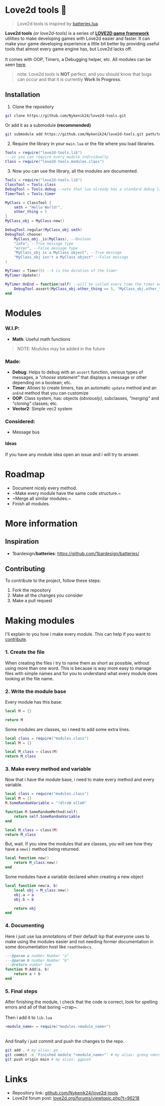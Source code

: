 # Love2d tools 💪
> Love2d tools is inspired by [batteries.lua](https://github.com/1bardesign/batteries/).

**Love2d tools** *(or love2d-tools)* is a series of **[LOVE2D game framework](https://love2d.org)** utilities to make developing games with Love2d easier and faster. It can make your game developing
experience a little bit better by providing useful tools that almost every game engine has, but Love2d lacks off.\
\
It comes with OOP, Timers, a Debugging helper, etc. All modules can be seen [here](README#Modules).
> note: Love2d tools is **NOT** perfect, and you should know that bugs can occur and that it is currently **Work In Progress**.

## Installation
1. Clone the repository
```bash
git clone https://github.com/Nykenik24/love2d-tools.git
```
Or add it as a submodule **(recommended)**
```bash
git submodule add https://github.com/Nykenik24/love2d-tools.git path/to/library
```

2. Require the library in your `main.lua` or the file where you load libraries.
```lua
Tools = require("love2d-tools.lib")
-- or you can require every module individually
Class = require("love2d-tools.modules.class")
```

3. Now you can use the library, all the modules are documented.
```lua
Tools = require("love2d-tools.lib")
ClassTool = Tools.class
DebugTool = Tools.debug --note that lua already has a standard debug library, so don't name the module "debug".
TimerTool = Tools.timer

MyClass = ClassTool {
    smth = "Hello World!",
    other_thing = 5
}
MyClass_obj = MyClass:new()

DebugTool.regular(MyClass_obj.smth)
DebugTool.choose(
    MyClass_obj._is(MyClass), --Boolean
    "info", --True message type
    "error", --False message type
    "MyClass_obj is a MyClass object", --True message
    "MyClass_obj isn't a MyClass object" --False message
)

MyTimer = Timer(5) --5 is the duration of the timer
MyTimer:Update()

MyTimer.OnEnd = function(self) --will be called every time the timer ends
    DebugTool.assert(MyClass_obj.other_thing == 5, "MyClass_obj.other_thing isn't five")
end
```

# Modules
### W.I.P:
- **Math**: Useful math functions
> NOTE: Modules may be added in the future
### Made:
- **Debug**: Helps to debug with an `assert` function, various types of messages, a *"choose statement"* that displays a message or other depending on a boolean; etc.
- **Timer**: Allows to create timers, has an automatic `update` method and an `onEnd` method that you can customize
- **OOP**: Class system, has: objects *(obviously)*, subclasses, *"merging"* and *"cloning"* classes; etc.
- **Vector2**: Simple vec2 system
### Considered:
- Message bus

#### Ideas
If you have any module idea open an issue and i will try to answer.

# Roadmap
- Document nicely every method.
- ~Make every module have the same code structure.~
- ~Merge all similar modules.~ 
- Finish all modules.

# More information
## Inspiration
- 1bardesign/**batteries**: https://github.com/1bardesign/batteries/

## Contributing
To contribute to the project, follow these steps:
1. Fork the repository
2. Make all the changes you consider
3. Make a pull request

# Making modules
I'll explain to you how i make every module. This can help if you want to [contribute](README#Contributing).

### 1. Create the file
When creating the files i try to name them as short as possible, without using more than one word. This is because is way more easy to manage files with simple names and for you to understand
what every module does looking at the file name.
### 2. Write the module base
Every module has this base:
```lua
local M = {}

return M
```
Some modules are classes, so i need to add some extra lines.
```lua
local class = require("modules.class")
local M = {}

local M_class = class(M)
return M_class
```
### 3. Make every method and variable
Now that i have the module base, i need to make every method and every variable.
```lua
local class = require("modules.class")
local M = {}
M.SomeRandomVariable = "!dlroW olleH"

function M.SomeRandomMethod(self)
    return self.SomeRandomVariable
end

local M_class = class(M)
return M_class
```
But, wait. If you view the modules that are classes, you will see how they have a `new()` method being returned.
```lua
local function new()
    return M_class:new()
end
```
Some modules have a variable declared when creating a new object
```lua
local function new(a, b)
    local obj = M_class:new()
    obj.a = a
    obj.b = b

    return obj
end
```
### 4. Documenting
Here i just use lua annotations of their default lsp that everyone uses to make using the modules easier and not needing former documentation in some documentation host like `readthedocs`.
```lua
---@param a number Number "a"
---@param b number Number "b"
---@return number Sum
function M.Add(a, b)
    return a + b
end
```
### 5. Final steps
After finishing the module, i check that the code is correct, look for spelling errors and all of that boring ~crap~.\
\
Then i add it to `lib.lua`
```lua
<module_name> = require("modules.<module_name>")
```
\
And finally i just commit and push the changes to the repo.
```bash
git add . # my alias: ga .
git commit -m 'Finished module "<module_name>"' # my alias: gcmsg <message>
git push origin main # my alias: ggpush
```

# Links
- Repository link: [github.com/Nykenik24/love2d-tools](https://github.com/Nykenik24/love2d-tools)
- Love2d forum post: [love2d.org/forums/viewtopic.php?t=96218](https://love2d.org/forums/viewtopic.php?t=96218)
